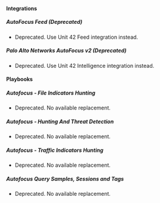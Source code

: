 
#### Integrations

##### AutoFocus Feed (Deprecated)

- Deprecated. Use Unit 42 Feed integration instead.

##### Palo Alto Networks AutoFocus v2 (Deprecated)

- Deprecated. Use Unit 42 Intelligence integration instead.

#### Playbooks

##### Autofocus - File Indicators Hunting

- Deprecated. No available replacement.

##### Autofocus - Hunting And Threat Detection

- Deprecated. No available replacement.

##### Autofocus - Traffic Indicators Hunting

- Deprecated. No available replacement.

##### Autofocus Query Samples, Sessions and Tags

- Deprecated. No available replacement.

